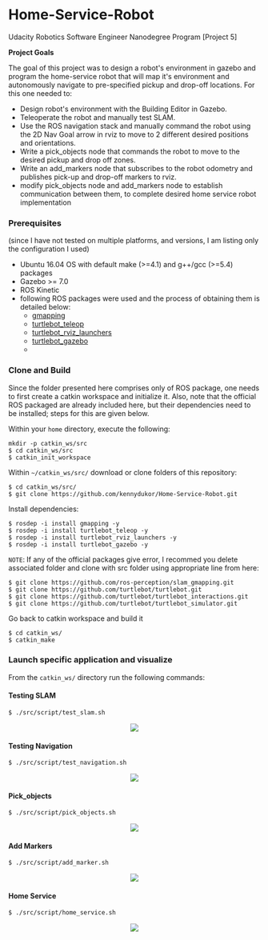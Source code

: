 # Home-Service-Robot

Udacity Robotics Software Engineer Nanodegree Program [Project 5]


**Project Goals**

The goal of this project was to design a robot's environment in gazebo and program the home-service robot that will map it's environment and autonomously navigate to pre-specified pickup and drop-off locations. For this one needed to:

* Design robot's environment with the Building Editor in Gazebo.
* Teleoperate the robot and manually test SLAM.
* Use the ROS navigation stack and manually command the robot using the 2D Nav Goal arrow in rviz to move to 2 different desired positions and orientations.
* Write a pick_objects node that commands the robot to move to the desired pickup and drop off zones.
* Write an add_markers node that subscribes to the robot odometry and publishes pick-up and drop-off markers to rviz.
* modify pick_objects node and add_markers node to establish communication between them, to complete desired home service robot implementation

### Prerequisites
(since I have not tested on multiple platforms, and versions, I am listing only the configuration I used)

* Ubuntu 16.04 OS with default make (>=4.1) and g++/gcc (>=5.4) packages
* Gazebo >= 7.0
* ROS Kinetic
* following ROS packages were used and the process of obtaining them is detailed below:
	* [gmapping](http://wiki.ros.org/gmapping)
	* [turtlebot_teleop](http://wiki.ros.org/turtlebot_teleop)
	* [turtlebot_rviz_launchers](http://wiki.ros.org/turtlebot_rviz_launchers)
	* [turtlebot_gazebo](http://wiki.ros.org/turtlebot_gazebo)
	* 

### Clone and Build

Since the folder presented here comprises only of ROS package, one needs to first create a catkin workspace and initialize it. Also, note that the official ROS packaged are already included here, but their dependencies need to be installed; steps for this are given below.

Within your `home` directory, execute the following:

```
mkdir -p catkin_ws/src
$ cd catkin_ws/src
$ catkin_init_workspace
```

Within `~/catkin_ws/src/` download or clone folders of this repository:

```
$ cd catkin_ws/src/
$ git clone https://github.com/kennydukor/Home-Service-Robot.git
```

Install dependencies:

```
$ rosdep -i install gmapping -y
$ rosdep -i install turtlebot_teleop -y
$ rosdep -i install turtlebot_rviz_launchers -y
$ rosdep -i install turtlebot_gazebo -y
```

`NOTE`: If any of the official packages give error, I recommed you delete associated folder and clone with src folder using appropriate line from here:

```
$ git clone https://github.com/ros-perception/slam_gmapping.git  
$ git clone https://github.com/turtlebot/turtlebot.git  
$ git clone https://github.com/turtlebot/turtlebot_interactions.git  
$ git clone https://github.com/turtlebot/turtlebot_simulator.git
```

Go back to catkin workspace and build it

```
$ cd catkin_ws/
$ catkin_make
```

### Launch specific application and visualize

From the `catkin_ws/` directory run the following commands:  

#### Testing SLAM

``` bash
$ ./src/script/test_slam.sh
```  
<p align="center"><img src="./screenshots/image_1.gif"></p>

#### Testing Navigation

``` bash
$ ./src/script/test_navigation.sh
```  
<p align="center"><img src="./screenshots/image_1.gif"></p> 

#### Pick_objects

``` bash
$ ./src/script/pick_objects.sh
```  
<p align="center"><img src="./screenshots/image_1.gif"></p> 

#### Add Markers

``` bash
$ ./src/script/add_marker.sh
```  
<p align="center"><img src="./screenshots/image_1.gif"></p>

#### Home Service

```bash
$ ./src/script/home_service.sh
```
<p align="center"><img src="./screenshots/image_1.gif"></p>
